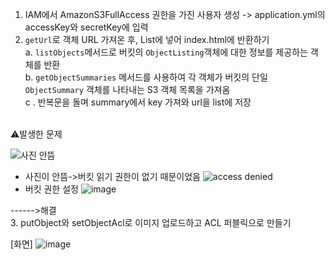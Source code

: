 1. IAM에서 AmazonS3FullAccess 권한을 가진 사용자 생성 -> application.yml의 accessKey와 secretKey에 입력<br>
2. ```getUrl```로 객체 URL 가져온 후, List<String>에 넣어 index.html에 반환하기<br>
   a. ```listObjects```메서드로 버킷의 ```ObjectListing```객체에 대한 정보를 제공하는 객체를 반환<br>
   b. ```getObjectSummaries``` 메서드를 사용하여 각 객체가 버킷의 단일 ```ObjectSummary``` 객체를 나타내는 S3 객체 목록을 가져옴<br>
   c . 반복문을 돌며 summary에서 key 가져와 url을 list에 저장<br>
<br>
⚠️발생한 문제

![사진 안뜸](https://github.com/GDSC-Ewha-5th/GDSC-Server-5th/assets/63919973/0191904f-9bb4-4e96-97c3-51ba5a0cc96b)
- 사진이 안뜸->버킷 읽기 권한이 없기 때문이었음
  ![access denied](https://github.com/GDSC-Ewha-5th/GDSC-Server-5th/assets/63919973/eb333e7d-5f10-46d3-94b4-8b128a0af747)
- 버킷 권한 설정
  ![image](https://github.com/GDSC-Ewha-5th/GDSC-Server-5th/assets/63919973/9abcb391-b84c-4880-b698-a75374f8b235)

------>해결<br>
3. putObject와 setObjectAcl로 이미지 업로드하고 ACL 퍼블릭으로 만들기

[화면]
![image](https://github.com/GDSC-Ewha-5th/GDSC-Server-5th/assets/63919973/062ed883-ecde-4f1c-9d98-e014b7eb3dca)
